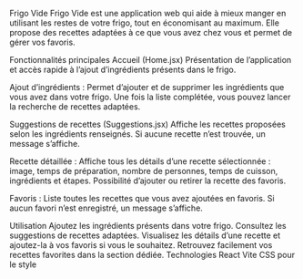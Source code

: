 Frigo Vide
Frigo Vide est une application web qui aide à mieux manger en utilisant les restes de votre frigo, tout en économisant au maximum. Elle propose des recettes adaptées à ce que vous avez chez vous et permet de gérer vos favoris.

Fonctionnalités principales
Accueil (Home.jsx)
Présentation de l’application et accès rapide à l’ajout d’ingrédients présents dans le frigo.

Ajout d’ingrédients :
Permet d’ajouter et de supprimer les ingrédients que vous avez dans votre frigo. Une fois la liste complétée, vous pouvez lancer la recherche de recettes adaptées.

Suggestions de recettes (Suggestions.jsx)
Affiche les recettes proposées selon les ingrédients renseignés. Si aucune recette n’est trouvée, un message s’affiche.

Recette détaillée :
Affiche tous les détails d’une recette sélectionnée : image, temps de préparation, nombre de personnes, temps de cuisson, ingrédients et étapes. Possibilité d’ajouter ou retirer la recette des favoris.

Favoris :
Liste toutes les recettes que vous avez ajoutées en favoris. Si aucun favori n’est enregistré, un message s’affiche.

Utilisation
Ajoutez les ingrédients présents dans votre frigo.
Consultez les suggestions de recettes adaptées.
Visualisez les détails d’une recette et ajoutez-la à vos favoris si vous le souhaitez.
Retrouvez facilement vos recettes favorites dans la section dédiée.
Technologies
React
Vite
CSS pour le style

